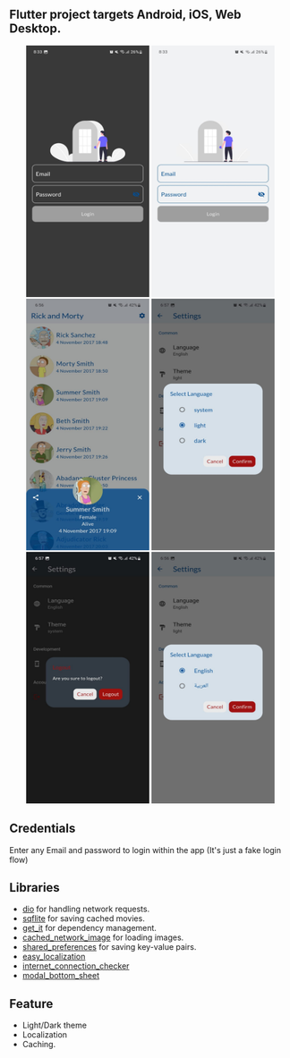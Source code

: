 ## Flutter project targets Android, iOS, Web Desktop.
<p align="center">
  <img src="img/1.jpeg" height="450" width="220">
  <img src="img/2.jpeg" height="450" width="220">
  <img src="img/3.jpeg" height="450" width="220">
  <img src="img/4.jpeg" height="450" width="220">
  <img src="img/5.jpeg" height="450" width="220">
  <img src="img/6.jpeg" height="450" width="220">
</p>

## Credentials 
Enter any Email and password to login within the app (It's just a fake login flow) 


## Libraries
- [dio](https://pub.dev/packages/dio) for handling network requests.
- [sqflite](https://pub.dev/packages/sqflite) for saving cached movies.
- [get_it](https://pub.dev/packages/get_it) for dependency management.
- [cached_network_image](https://pub.dev/packages/cached_network_image) for loading images.
- [shared_preferences](https://pub.dev/packages/shared_preferences) for saving key-value pairs.
- [easy_localization](https://pub.dev/packages/easy_localization)
- [internet_connection_checker](https://pub.dev/packages/internet_connection_checker)
- [modal_bottom_sheet](https://pub.dev/packages/modal_bottom_sheet)

## Feature
- Light/Dark theme
- Localization
- Caching.